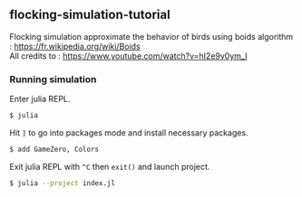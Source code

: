 ## flocking-simulation-tutorial

Flocking simulation approximate the behavior of birds using boids algorithm : https://fr.wikipedia.org/wiki/Boids     
All credits to : https://www.youtube.com/watch?v=hI2e9y0ym_I


### Running simulation

Enter julia REPL.
```bash
$ julia
```
Hit `]` to go into packages mode and install necessary packages.
```bash
$ add GameZero, Colors
```

Exit julia REPL with `^C` then `exit()` and launch project.
```bash
$ julia --project index.jl
```
